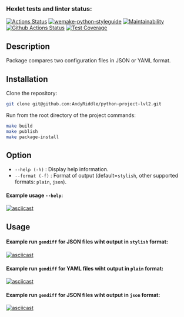 ### Hexlet tests and linter status:
[![Actions Status](https://github.com/AndyRiddle/python-project-lvl2/workflows/hexlet-check/badge.svg)](https://github.com/AndyRiddle/python-project-lvl2/actions)
[![wemake-python-styleguide](https://img.shields.io/badge/style-wemake-000000.svg)](https://github.com/wemake-services/wemake-python-styleguide)
[![Maintainability](https://api.codeclimate.com/v1/badges/a99a88d28ad37a79dbf6/maintainability)](https://codeclimate.com/github/codeclimate/codeclimate/maintainability)
[![Github Actions Status](https://github.com/AndyRiddle/python-project-lvl2/workflows/Python%20CI/badge.svg)](https://github.com/AndyRiddle/python-project-lvl2/actions)
[![Test Coverage](https://api.codeclimate.com/v1/badges/a6207f0f2cce4d4cbb53/test_coverage)](https://codeclimate.com/github/AndyRiddle/python-project-lvl2/test_coverage)

## Description
Package compares two configuration files in JSON or YAML format.

## Installation
Clone the repository:
```bash
git clone git@github.com:AndyRiddle/python-project-lvl2.git
```
Run from the root directory of the project commands:
```bash
make build
make publish
make package-install
```

## Option
- `--help (-h)` : Display help information.
- `--format (-f)` : Format of output (default=`stylish`, other supported formats: `plain`, `json`).

#### Example usage `--help`:
[![asciicast](https://asciinema.org/a/tkLvXcsgJRQZlP3L8BvKeiugF.png)](https://asciinema.org/a/tkLvXcsgJRQZlP3L8BvKeiugF?autoplay=1)

## Usage
#### Example run `gendiff` for JSON files wiht output in `stylish` format:
[![asciicast](https://asciinema.org/a/9Dz0HwPSEdovpE7fRTR3DB1zu.png)](https://asciinema.org/a/9Dz0HwPSEdovpE7fRTR3DB1zu?autoplay=1)
#### Example run `gendiff` for YAML files wiht output in `plain` format:
[![asciicast](https://asciinema.org/a/KuHoou8bCyDUktqemXNwUIvTq.png)](https://asciinema.org/a/KuHoou8bCyDUktqemXNwUIvTq?autoplay=1)
#### Example run `gendiff` for JSON files wiht output in `json` format:
[![asciicast](https://asciinema.org/a/SAdhQYPYPZM2SRDw487Lyp5j7.png)](https://asciinema.org/a/SAdhQYPYPZM2SRDw487Lyp5j7?autoplay=1)

